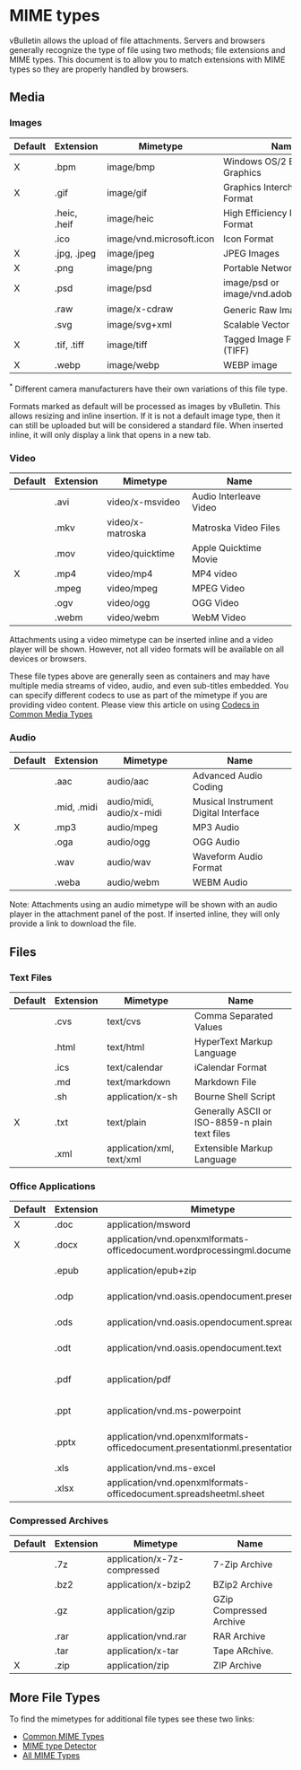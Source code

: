 # MIME types

vBulletin allows the upload of file attachments. Servers and browsers generally recognize the type of file using two methods; file extensions and MIME types. This document is to allow you to match extensions with MIME types so they are properly handled by browsers.

## Media

### Images

| Default | Extension  |  Mimetype | Name |
|---|---|---|---|
| X | .bpm | image/bmp | Windows OS/2 Bitmap Graphics
| X | .gif | image/gif| Graphics Interchange Format |
|   | .heic, .heif | image/heic | High Efficiency Image Format |
|   | .ico | image/vnd.microsoft.icon | Icon Format |
| X | .jpg, .jpeg | image/jpeg| JPEG Images |
| X | .png | image/png | Portable Network Graphics |
| X | .psd | image/psd | image/psd or image/vnd.adobe.photoshop |
|   | .raw | image/x-cdraw | Generic Raw Image type.<sup>*</sup> |
|   | .svg | image/svg+xml | Scalable Vector Graphics |
| X | .tif, .tiff | image/tiff | Tagged Image File Format (TIFF) |
| X | .webp | image/webp  | WEBP image |

<sup>*</sup> Different camera manufacturers have their own variations of this file type.

Formats marked as default will be processed as images by vBulletin. This allows resizing and inline insertion. If it is not a default image type, then it can still be uploaded but will be considered a standard file. When inserted inline, it will only display a link that opens in a new tab.

### Video

| Default | Extension  |  Mimetype | Name |
|---|---|---|---|
|   | .avi | video/x-msvideo | Audio Interleave Video |
|   | .mkv | video/x-matroska | Matroska Video Files |
|   | .mov | video/quicktime | Apple Quicktime Movie |
| X | .mp4 | video/mp4 | MP4 video |
|   | .mpeg | video/mpeg | MPEG Video |
|   | .ogv | video/ogg | OGG Video |
|   | .webm | video/webm | WebM Video |

Attachments using a video mimetype can be inserted inline and a video player will be shown. However, not all video formats will be available on all devices or browsers.

These file types above are generally seen as containers and may have multiple media streams of video, audio, and even sub-titles embedded. You can specify different codecs to use as part of the mimetype if you are providing video content. Please view this article on using [Codecs in Common Media Types](https://developer.mozilla.org/en-US/docs/Web/Media/Formats/codecs_parameter)


### Audio

| Default | Extension  |  Mimetype | Name |
|---|---|---|---|
|   | .aac | audio/aac | Advanced Audio Coding |
|   | .mid, .midi | audio/midi, audio/x-midi | Musical Instrument Digital Interface |
| X | .mp3 | audio/mpeg | MP3 Audio |
|   | .oga | audio/ogg | OGG Audio |
|   | .wav | audio/wav | Waveform Audio Format |
|   | .weba | audio/webm | WEBM Audio |

Note: Attachments using an audio mimetype will be shown with an audio player in the attachment panel of the post. If inserted inline, they will only provide a link to download the file.

## Files

### Text Files

| Default | Extension  |  Mimetype | Name
|---|---|---|---|
|   | .cvs | text/cvs | Comma Separated Values |
|   | .html | text/html | HyperText Markup Language |
|   | .ics | text/calendar | iCalendar Format |
|   | .md | text/markdown | Markdown File |
|   | .sh | application/x-sh | Bourne Shell Script |
| X | .txt | text/plain | Generally ASCII or ISO-8859-n plain text files |
|   | .xml | application/xml, text/xml | Extensible Markup Language |

### Office Applications

| Default | Extension  |  Mimetype | Name |
|---|---|---|---|
| X | .doc | application/msword | Microsoft Word |
| X | .docx | application/vnd.openxmlformats-officedocument.wordprocessingml.document | Microsoft Word (OpenXML)|
|   | .epub | application/epub+zip | Electronic Publication |
|   | .odp | application/vnd.oasis.opendocument.presentation | OpenDocument Presentation |
|   | .ods | application/vnd.oasis.opendocument.spreadsheet | OpenDocument Spreadsheet |
|   | .odt | application/vnd.oasis.opendocument.text | OpenDocument Text Document |
|   | .pdf | application/pdf | Adobe Portable Document Format |
|   | .ppt | application/vnd.ms-powerpoint | Microsoft Powerpoint |
|   | .pptx | application/vnd.openxmlformats-officedocument.presentationml.presentation | Microsoft Powerpoint (OpenXML) |
|   | .xls | application/vnd.ms-excel | Microsoft Excel |
|   | .xlsx | application/vnd.openxmlformats-officedocument.spreadsheetml.sheet | Microsoft Excel (OpenXML) |


### Compressed Archives

| Default | Extension  |  Mimetype | Name |
|---|---|---|---|
|   | .7z | application/x-7z-compressed | 7-Zip Archive |
|   | .bz2 | application/x-bzip2 | BZip2 Archive |
|   | .gz | application/gzip | GZip Compressed Archive |
|   | .rar | application/vnd.rar | RAR Archive |
|   | .tar | application/x-tar | Tape ARchive.
| X | .zip | application/zip | ZIP Archive |


## More File Types

To find the mimetypes for additional file types see these two links:

- [Common MIME Types](https://developer.mozilla.org/en-US/docs/Web/HTTP/Basics_of_HTTP/MIME_types/Common_types)
- [MIME type Detector](https://mimetype.io/)
- [All MIME Types](https://mimetype.io/all-types)